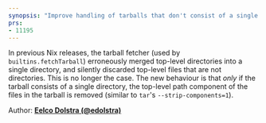 ```yaml
---
synopsis: "Improve handling of tarballs that don't consist of a single top-level directory"
prs:
- 11195
---
```


In previous Nix releases, the tarball fetcher (used by `builtins.fetchTarball`) erroneously merged top-level directories into a single directory, and silently discarded top-level files that are not directories. This is no longer the case. The new behaviour is that *only* if the tarball consists of a single directory, the top-level path component of the files in the tarball is removed (similar to `tar`'s `--strip-components=1`).

Author: [**Eelco Dolstra (@edolstra)**](https://github.com/edolstra)

